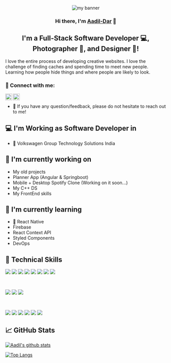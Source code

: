 <p align="center">
  <a target="_blank" rel="noreferrer"><img src="https://github.com/Aadil-hussain9/Aadil-hussain9/assets/49592062/9b139dbd-533f-499e-834d-0f32abf3f8d5" alt="my banner"></a>
</p>

<h3 align="center">
Hi there, I'm <a href="https://www.linkedin.com/in/aadil-dar-6ab79b211?originalSubdomain=in&original_referer=" target="_blank" rel="noreferrer">Aadil-Dar</a> 👋
</h3>

<h2 align="center">
I'm a Full-Stack Software Developer 💻, Photographer 📸, and Designer 🎨!
</h2> 

I love the entire process of developing creative websites. I love the challenge of finding caches and spending time to meet new people. Learning how people hide things and where people are likely to look.

### 🤝 Connect with me:

<a href="https://www.linkedin.com/in/aadil-dar-6ab79b211?originalSubdomain=in&original_referer="><img align="left" src="https://github.com/Aadil-hussain9/Aadil-hussain9/assets/49592062/37988b7f-9edd-4d7d-ae8d-bcd91f015f9f" alt="Aadil | LinkedIn" width="21px"/></a>
<a href="https://instagram.com/daraadil639?igshid=ZGUzMzM3NWJiOQ=="><img align="left" 
               src="https://github.com/Aadil-hussain9/Aadil-hussain9/assets/49592062/e34c12ff-4f00-4438-8291-7580d4e1d6c1" alt="Aadil | Instagram" width="21px"/></a>
</br>
- 💬 If you have any question/feedback, please do not hesitate to reach out to me!

## 💻 I'm Working as Software Developer in

- 🚕 Volkswagen Group Technology Solutions India

## 🔭 I'm currently working on

- My old projects
- Planner App (Angular & Springboot)
- Mobile + Desktop Spotify Clone (Working on it soon...)
- My C++ DS
- My FrontEnd skills

## 🌱 I'm currently learning

- 📱 React Native
- Firebase
- React Context API
- Styled Components  
- DevOps

## 💼 Technical Skills

![](https://img.shields.io/badge/Code-java-informational?style=flat&logo=java&color=61DAFB)
![](https://img.shields.io/badge/Code-Angular-informational?style=flat&logo=Angular&color=764ABC)
![](https://img.shields.io/badge/Code-JavaScript-informational?style=flat&logo=JavaScript&color=F7DF1E)
![](https://img.shields.io/badge/Code-Springboot-informational?style=flat&logo=Springboot&color=CC342D)
![](https://img.shields.io/badge/Code-DevOps-informational?style=flat&logo=DevOps&color=CC0000)
![](https://img.shields.io/badge/Code-HTML5-informational?style=flat&logo=HTML5&color=E34F26)
![](https://img.shields.io/badge/Code-PostgreSQL-informational?style=flat&logo=PostgreSQL&color=336791)
![](https://img.shields.io/badge/Code-SQLite-informational?style=flat&logo=SQLite&color=003B57)

</br>

![](https://img.shields.io/badge/Style-Bootstrap-informational?style=flat&logo=Bootstrap&color=7952B3)
![](https://img.shields.io/badge/Style-CSS3-informational?style=flat&logo=CSS3&color=1572B6)
![](https://img.shields.io/badge/Style-styled--components-informational?style=flat&logo=styled-components&color=DB7093)


</br>

![](https://img.shields.io/badge/Tools-Docker-informational?style=flat&logo=Docker&color=F24E1E)
![](https://img.shields.io/badge/Tools-Intellij-Idea-informational?style=flat&logo=NPM&color=CB3837)
![](https://img.shields.io/badge/Tools-Postman-informational?style=flat&logo=Heroku&color=430098)
![](https://img.shields.io/badge/Tools-Eclipse-informational?style=flat&logo=netlify&color=00C7B7)
![](https://img.shields.io/badge/Tools-Git-informational?style=flat&logo=Git&color=F05032)
![](https://img.shields.io/badge/Tools-GitHub-informational?style=flat&logo=GitHub&color=181717)

## 📈 GitHub Stats 

[![Aadil's github stats](https://github-readme-stats.vercel.app/api?username=Aadil-hussain9)](https://github.com/Aadil-hussain9)

[![Top Langs](https://github-readme-stats.vercel.app/api/top-langs/?username=Aadil-hussain9&layout=compact)](https://github.com/Aadil-hussain9)
